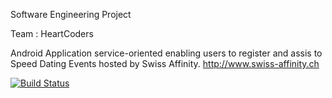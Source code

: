 Software Engineering Project

Team : HeartCoders

Android Application service-oriented enabling users to register and assis to Speed Dating Events hosted by Swiss Affinity.
http://www.swiss-affinity.ch

[![Build Status](https://jenkins.epfl.ch/buildStatus/icon?job=2015-team-heart-coders)](https://jenkins.epfl.ch/job/2015-team-heart-coders)
